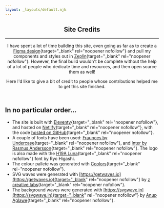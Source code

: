 ```yaml
---
layout: _layouts/default.njk
---
```

<article>
<header class="header--main">

# Site Credits

---

I have spent a lot of time building this site, even going as far as to create a
[Figma design](https://www.figma.com/file/TvmuMdVh76aQJTbxRBji7E/2021?node-id=302%3A57){target="_blank" rel="noopener nofollow"} and pull my components and styles out in [Zeplin](https://scene.zeplin.io/project/60e033df0de4581083e86379){target="_blank" rel="noopener nofollow"}.  However, the final build wouldn't be complete without the help of a lot of people who dedicate time and resources, and then open source them as well!

Here I'd like to give a bit of credit to people whose contributions helped me to get this site finished.

</header>
<main>

## In no particular order...

* The site is built with [Eleventy](https://www.11ty.dev){target="_blank" rel="noopener nofollow"}, and hosted on [Netlify](https://www.netlify.com){target="_blank" rel="noopener nofollow"}, with the code [hosted on GitHub](https://github.com/michaelsmedley/ms-portfolio){target="_blank" rel="noopener nofollow"}.
* A couple of fonts have been used: [Fraunces by Undercase](https://fraunces.undercase.xyz){target="_blank" rel="noopener nofollow"}, and [Inter by Rasmus Andersson](https://rsms.me/inter/){target="_blank" rel="noopener nofollow"}.  The logo is also made with the [H19A Luna](https://www.dafont.com/h19a-luna.font){target="_blank" rel="noopener nofollow"} font by Ryo Higashi.
* The colour pallete was generated with [Coolors](https://coolors.co){target="_blank" rel="noopener nofollow"}.
* SVG waves were generated  with [https://getwaves.io](https://getwaves.io){target="_blank" rel="noopener nofollow"} by [z creative labs](https://www.zcreativelabs.com){target="_blank" rel="noopener nofollow"}.
* The background waves were generated with [https://svgwave.in](https://svgwave.in){target="_blank" rel="noopener nofollow"} by [Anup Aglawe](https://github.com/anup-a){target="_blank" rel="noopener nofollow"}.

</main>
</article>